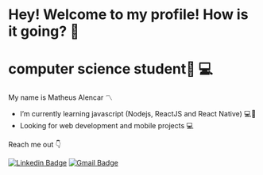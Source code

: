 #  Hey! Welcome to my profile! How is it going? 🤙

 # computer science student👨‍ 💻
My name is Matheus Alencar 〽️
- I’m currently learning javascript (Nodejs, ReactJS and React Native) 💻📱
-   Looking for web development and mobile projects 💻

 Reach me out 👇
 
 
[![Linkedin Badge](https://img.shields.io/badge/-Matheus%20Alencar-blue?style=flat-square&logo=Linkedin&logoColor=white&link=https://www.linkedin.com/in/matheus-alencar-955589164/)](https://www.linkedin.com/in/matheus-alencar-955589164/) 
[![Gmail Badge](https://img.shields.io/badge/-matheusalencar99@gmail.com-c14438?style=flat-square&logo=Gmail&logoColor=white&link=mailto:matheusalencar99@gmail.com)](mailto:matheusalencar99@gmail.com)
